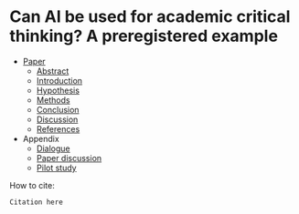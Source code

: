 # Can AI be used for academic critical thinking? A preregistered example

- [Paper](paper.md)
    - [Abstract](paper.md#abstract)
    - [Introduction](paper.md#abstract)
    - [Hypothesis](paper.md#hypothesis)
    - [Methods](paper.md#methods)
    - [Conclusion](paper.md#conclusion)
    - [Discussion](paper.md#discussion)
    - [References](paper.md#references)
- Appendix
    - [Dialogue](dialogue/README.md)
    - [Paper discussion](paper_discussion.md)
    - [Pilot study](pilot_study.md)

How to cite:

```text
Citation here
```

